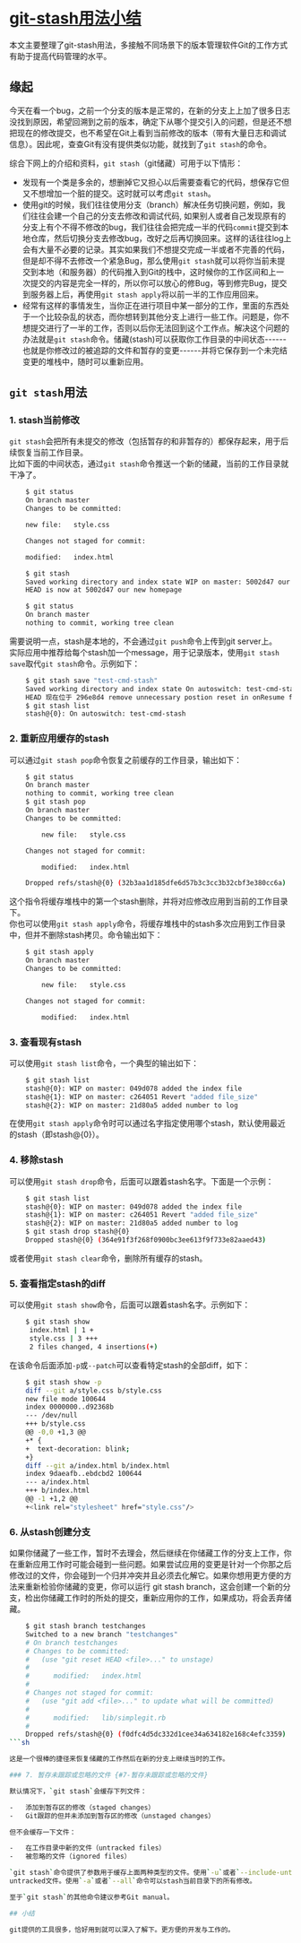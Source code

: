 # [git-stash用法小结](https://www.cnblogs.com/tocy/p/git-stash-reference.html)

本文主要整理了git-stash用法，多接触不同场景下的版本管理软件Git的工作方式有助于提高代码管理的水平。

## 缘起

今天在看一个bug，之前一个分支的版本是正常的，在新的分支上上加了很多日志没找到原因，希望回溯到之前的版本，确定下从哪个提交引入的问题，但是还不想把现在的修改提交，也不希望在Git上看到当前修改的版本（带有大量日志和调试信息）。因此呢，查查Git有没有提供类似功能，就找到了`git stash`的命令。

综合下网上的介绍和资料，`git stash`（git储藏）可用于以下情形：

-   发现有一个类是多余的，想删掉它又担心以后需要查看它的代码，想保存它但又不想增加一个脏的提交。这时就可以考虑`git stash`。
-   使用git的时候，我们往往使用分支（branch）解决任务切换问题，例如，我们往往会建一个自己的分支去修改和调试代码,
    如果别人或者自己发现原有的分支上有个不得不修改的bug，我们往往会把完成一半的代码`commit`提交到本地仓库，然后切换分支去修改bug，改好之后再切换回来。这样的话往往log上会有大量不必要的记录。其实如果我们不想提交完成一半或者不完善的代码，但是却不得不去修改一个紧急Bug，那么使用`git stash`就可以将你当前未提交到本地（和服务器）的代码推入到Git的栈中，这时候你的工作区间和上一次提交的内容是完全一样的，所以你可以放心的修Bug，等到修完Bug，提交到服务器上后，再使用`git stash apply`将以前一半的工作应用回来。
-   经常有这样的事情发生，当你正在进行项目中某一部分的工作，里面的东西处于一个比较杂乱的状态，而你想转到其他分支上进行一些工作。问题是，你不想提交进行了一半的工作，否则以后你无法回到这个工作点。解决这个问题的办法就是`git stash`命令。储藏(stash)可以获取你工作目录的中间状态------也就是你修改过的被追踪的文件和暂存的变更------并将它保存到一个未完结变更的堆栈中，随时可以重新应用。

## `git stash`用法

### 1. stash当前修改

`git stash`会把所有未提交的修改（包括暂存的和非暂存的）都保存起来，用于后续恢复当前工作目录。\
比如下面的中间状态，通过`git stash`命令推送一个新的储藏，当前的工作目录就干净了。

```sh
    $ git status
    On branch master
    Changes to be committed:

    new file:   style.css

    Changes not staged for commit:

    modified:   index.html

    $ git stash
    Saved working directory and index state WIP on master: 5002d47 our new homepage
    HEAD is now at 5002d47 our new homepage

    $ git status
    On branch master
    nothing to commit, working tree clean
```

需要说明一点，stash是本地的，不会通过`git push`命令上传到git server上。\
实际应用中推荐给每个stash加一个message，用于记录版本，使用`git stash save`取代`git stash`命令。示例如下：

```sh
    $ git stash save "test-cmd-stash"
    Saved working directory and index state On autoswitch: test-cmd-stash
    HEAD 现在位于 296e8d4 remove unnecessary postion reset in onResume function
    $ git stash list
    stash@{0}: On autoswitch: test-cmd-stash
```

### 2. 重新应用缓存的stash

可以通过`git stash pop`命令恢复之前缓存的工作目录，输出如下：

```sh
    $ git status
    On branch master
    nothing to commit, working tree clean
    $ git stash pop
    On branch master
    Changes to be committed:

        new file:   style.css

    Changes not staged for commit:

        modified:   index.html

    Dropped refs/stash@{0} (32b3aa1d185dfe6d57b3c3cc3b32cbf3e380cc6a)
```

这个指令将缓存堆栈中的第一个stash删除，并将对应修改应用到当前的工作目录下。\
你也可以使用`git stash apply`命令，将缓存堆栈中的stash多次应用到工作目录中，但并不删除stash拷贝。命令输出如下：

```sh
    $ git stash apply
    On branch master
    Changes to be committed:

        new file:   style.css

    Changes not staged for commit:

        modified:   index.html
```

### 3. 查看现有stash

可以使用`git stash list`命令，一个典型的输出如下：

```sh
    $ git stash list
    stash@{0}: WIP on master: 049d078 added the index file
    stash@{1}: WIP on master: c264051 Revert "added file_size"
    stash@{2}: WIP on master: 21d80a5 added number to log
```

在使用`git stash apply`命令时可以通过名字指定使用哪个stash，默认使用最近的stash（即stash@{0}）。

### 4. 移除stash

可以使用`git stash drop`命令，后面可以跟着stash名字。下面是一个示例：

```sh
    $ git stash list
    stash@{0}: WIP on master: 049d078 added the index file
    stash@{1}: WIP on master: c264051 Revert "added file_size"
    stash@{2}: WIP on master: 21d80a5 added number to log
    $ git stash drop stash@{0}
    Dropped stash@{0} (364e91f3f268f0900bc3ee613f9f733e82aaed43)
```

或者使用`git stash clear`命令，删除所有缓存的stash。

### 5. 查看指定stash的diff

可以使用`git stash show`命令，后面可以跟着stash名字。示例如下：

```sh
    $ git stash show
     index.html | 1 +
     style.css | 3 +++
     2 files changed, 4 insertions(+)
```

在该命令后面添加`-p`或`--patch`可以查看特定stash的全部diff，如下：

```sh
    $ git stash show -p
    diff --git a/style.css b/style.css
    new file mode 100644
    index 0000000..d92368b
    --- /dev/null
    +++ b/style.css
    @@ -0,0 +1,3 @@
    +* {
    +  text-decoration: blink;
    +}
    diff --git a/index.html b/index.html
    index 9daeafb..ebdcbd2 100644
    --- a/index.html
    +++ b/index.html
    @@ -1 +1,2 @@
    +<link rel="stylesheet" href="style.css"/>
```

### 6. 从stash创建分支

如果你储藏了一些工作，暂时不去理会，然后继续在你储藏工作的分支上工作，你在重新应用工作时可能会碰到一些问题。如果尝试应用的变更是针对一个你那之后修改过的文件，你会碰到一个归并冲突并且必须去化解它。如果你想用更方便的方法来重新检验你储藏的变更，你可以运行
git stash
branch，这会创建一个新的分支，检出你储藏工作时的所处的提交，重新应用你的工作，如果成功，将会丢弃储藏。

```sh
    $ git stash branch testchanges
    Switched to a new branch "testchanges"
    # On branch testchanges
    # Changes to be committed:
    #   (use "git reset HEAD <file>..." to unstage)
    #
    #      modified:   index.html
    #
    # Changes not staged for commit:
    #   (use "git add <file>..." to update what will be committed)
    #
    #      modified:   lib/simplegit.rb
    #
    Dropped refs/stash@{0} (f0dfc4d5dc332d1cee34a634182e168c4efc3359)
```sh

这是一个很棒的捷径来恢复储藏的工作然后在新的分支上继续当时的工作。

### 7. 暂存未跟踪或忽略的文件 {#7-暂存未跟踪或忽略的文件}

默认情况下，`git stash`会缓存下列文件：

-   添加到暂存区的修改（staged changes）
-   Git跟踪的但并未添加到暂存区的修改（unstaged changes）

但不会缓存一下文件：

-   在工作目录中新的文件（untracked files）
-   被忽略的文件（ignored files）

`git stash`命令提供了参数用于缓存上面两种类型的文件。使用`-u`或者`--include-untracked`可以stash
untracked文件。使用`-a`或者`--all`命令可以stash当前目录下的所有修改。

至于`git stash`的其他命令建议参考Git manual。

## 小结

git提供的工具很多，恰好用到就可以深入了解下。更方便的开发与工作的。
